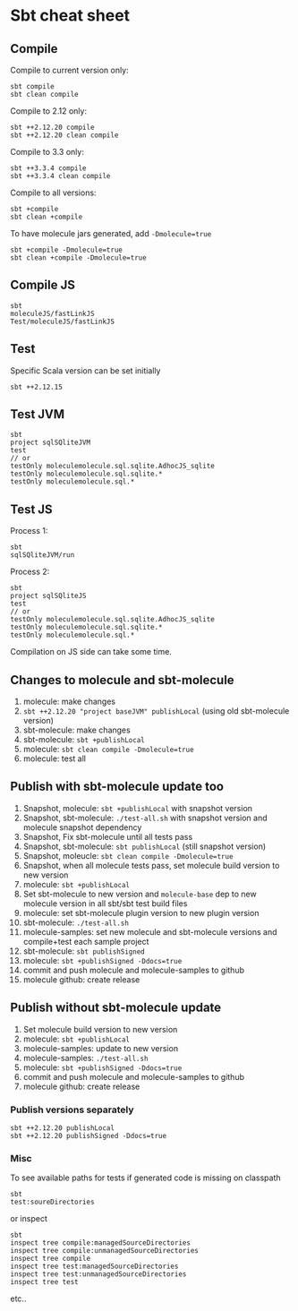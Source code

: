 # Sbt cheat sheet

## Compile

Compile to current version only:

    sbt compile
    sbt clean compile

Compile to 2.12 only:

    sbt ++2.12.20 compile
    sbt ++2.12.20 clean compile

Compile to 3.3 only:

    sbt ++3.3.4 compile
    sbt ++3.3.4 clean compile

Compile to all versions:

    sbt +compile
    sbt clean +compile

To have molecule jars generated, add `-Dmolecule=true`

    sbt +compile -Dmolecule=true
    sbt clean +compile -Dmolecule=true

## Compile JS

    sbt
    moleculeJS/fastLinkJS
    Test/moleculeJS/fastLinkJS

## Test

Specific Scala version can be set initially

    sbt ++2.12.15

## Test JVM

    sbt
    project sqlSQliteJVM
    test
    // or
    testOnly moleculemolecule.sql.sqlite.AdhocJS_sqlite
    testOnly moleculemolecule.sql.sqlite.*
    testOnly moleculemolecule.sql.*

## Test JS

Process 1:

    sbt
    sqlSQliteJVM/run

Process 2:

    sbt
    project sqlSQliteJS
    test
    // or
    testOnly moleculemolecule.sql.sqlite.AdhocJS_sqlite
    testOnly moleculemolecule.sql.sqlite.*
    testOnly moleculemolecule.sql.*

Compilation on JS side can take some time.

## Changes to molecule and sbt-molecule

1) molecule: make changes
1) `sbt ++2.12.20 "project baseJVM" publishLocal` (using old sbt-molecule version)
1) sbt-molecule: make changes
1) sbt-molecule: `sbt +publishLocal`
1) molecule: `sbt clean compile -Dmolecule=true`
1) molecule: test all

## Publish with sbt-molecule update too

1) Snapshot, molecule: `sbt +publishLocal` with snapshot version
1) Snapshot, sbt-molecule: `./test-all.sh` with snapshot version and molecule snapshot dependency
1) Snapshot, Fix sbt-molecule until all tests pass
1) Snapshot, sbt-molecule: `sbt publishLocal` (still snapshot version)
1) Snapshot, moleucle: `sbt clean compile -Dmolecule=true`
1) Snapshot, when all molecule tests pass, set molecule build version to new version
1) molecule: `sbt +publishLocal`
1) Set sbt-molecule to new version and `molecule-base` dep to new molecule version in all sbt/sbt test build files
1) molecule: set sbt-molecule plugin version to new plugin version
1) sbt-molecule: `./test-all.sh`
1) molecule-samples: set new molecule and sbt-molecule versions and compile+test each sample project
1) sbt-molecule: `sbt publishSigned`
1) molecule: `sbt +publishSigned -Ddocs=true`
1) commit and push molecule and molecule-samples to github
1) molecule github: create release

## Publish without sbt-molecule update

1) Set molecule build version to new version
1) molecule: `sbt +publishLocal`
1) molecule-samples: update to new version
1) molecule-samples: `./test-all.sh`
1) molecule: `sbt +publishSigned -Ddocs=true`
1) commit and push molecule and molecule-samples to github
1) molecule github: create release

### Publish versions separately

    sbt ++2.12.20 publishLocal
    sbt ++2.12.20 publishSigned -Ddocs=true

### Misc

To see available paths for tests if generated code is missing on classpath

    sbt
    test:soureDirectories

or inspect

    sbt
    inspect tree compile:managedSourceDirectories
    inspect tree compile:unmanagedSourceDirectories
    inspect tree compile
    inspect tree test:managedSourceDirectories
    inspect tree test:unmanagedSourceDirectories
    inspect tree test

etc..
                 